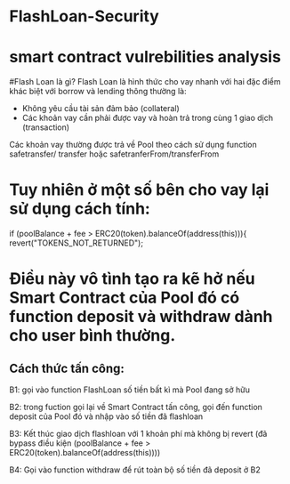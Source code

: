 # FlashLoan-Security
# smart contract vulrebilities analysis
#Flash Loan là gì?
Flash Loan là hình thức cho vay nhanh với hai đặc điểm khác biệt với borrow và lending thông thường là:
+ Không yêu cầu tài sản đảm bảo (collateral)
+ Các khoản vay cần phải được vay và hoàn trả trong cùng 1 giao dịch (transaction)

Các khoản vay thường được trả về Pool theo cách sử dụng function safetransfer/ transfer hoặc safetranferFrom/transferFrom

# Tuy nhiên ở một số bên cho vay lại sử dụng cách tính:
if (poolBalance + fee > ERC20(token).balanceOf(address(this))){
            revert("TOKENS_NOT_RETURNED");
# Điều này vô tình tạo ra kẽ hở nếu Smart Contract của Pool đó có function deposit và withdraw dành cho user bình thường.
## Cách thức tấn công:
B1: gọi vào function FlashLoan số tiền bất kì mà Pool đang sở hữu

B2: trong fuction gọi lại về Smart Contract tấn công, gọi đến function deposit của Pool đó và nhập vào số tiền đã flashloan

B3: Kết thúc giao dịch flashloan với 1 khoản phí mà không bị revert (đã bypass điều kiện (poolBalance + fee > ERC20(token).balanceOf(address(this))))

B4: Gọi vào function withdraw để rút toàn bộ số tiền đã deposit ở B2
